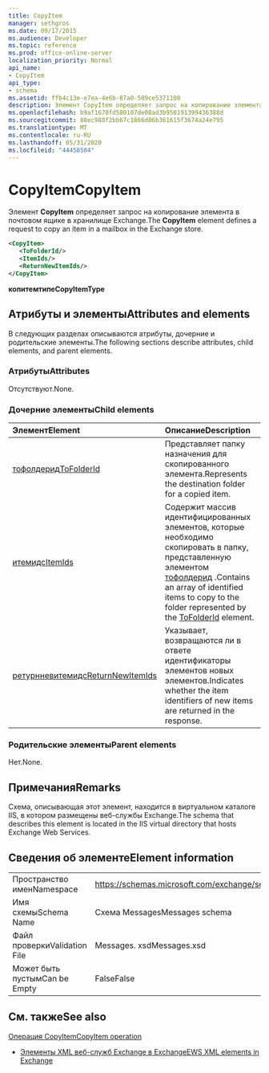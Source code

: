 ```yaml
---
title: CopyItem
manager: sethgros
ms.date: 09/17/2015
ms.audience: Developer
ms.topic: reference
ms.prod: office-online-server
localization_priority: Normal
api_name:
- CopyItem
api_type:
- schema
ms.assetid: ffb4c13e-e7ea-4e6b-87a0-509ce5371100
description: Элемент CopyItem определяет запрос на копирование элемента в почтовом ящике в хранилище Exchange.
ms.openlocfilehash: b9af1670fd580107de08ad3b950191399436388d
ms.sourcegitcommit: 88ec988f2bb67c1866d06b361615f3674a24e795
ms.translationtype: MT
ms.contentlocale: ru-RU
ms.lasthandoff: 05/31/2020
ms.locfileid: "44458504"
---
```

# <a name="copyitem"></a><span data-ttu-id="1ec7d-103">CopyItem</span><span class="sxs-lookup"><span data-stu-id="1ec7d-103">CopyItem</span></span>

<span data-ttu-id="1ec7d-104">Элемент **CopyItem** определяет запрос на копирование элемента в почтовом ящике в хранилище Exchange.</span><span class="sxs-lookup"><span data-stu-id="1ec7d-104">The **CopyItem** element defines a request to copy an item in a mailbox in the Exchange store.</span></span> 
  
```XML
<CopyItem>
   <ToFolderId/>
   <ItemIds/>
   <ReturnNewItemIds/>
</CopyItem>
```

 <span data-ttu-id="1ec7d-105">**копитемтипе**</span><span class="sxs-lookup"><span data-stu-id="1ec7d-105">**CopyItemType**</span></span>
## <a name="attributes-and-elements"></a><span data-ttu-id="1ec7d-106">Атрибуты и элементы</span><span class="sxs-lookup"><span data-stu-id="1ec7d-106">Attributes and elements</span></span>

<span data-ttu-id="1ec7d-107">В следующих разделах описываются атрибуты, дочерние и родительские элементы.</span><span class="sxs-lookup"><span data-stu-id="1ec7d-107">The following sections describe attributes, child elements, and parent elements.</span></span>
  
### <a name="attributes"></a><span data-ttu-id="1ec7d-108">Атрибуты</span><span class="sxs-lookup"><span data-stu-id="1ec7d-108">Attributes</span></span>

<span data-ttu-id="1ec7d-109">Отсутствуют.</span><span class="sxs-lookup"><span data-stu-id="1ec7d-109">None.</span></span>
  
### <a name="child-elements"></a><span data-ttu-id="1ec7d-110">Дочерние элементы</span><span class="sxs-lookup"><span data-stu-id="1ec7d-110">Child elements</span></span>

|<span data-ttu-id="1ec7d-111">**Элемент**</span><span class="sxs-lookup"><span data-stu-id="1ec7d-111">**Element**</span></span>|<span data-ttu-id="1ec7d-112">**Описание**</span><span class="sxs-lookup"><span data-stu-id="1ec7d-112">**Description**</span></span>|
|:-----|:-----|
|[<span data-ttu-id="1ec7d-113">тофолдерид</span><span class="sxs-lookup"><span data-stu-id="1ec7d-113">ToFolderId</span></span>](tofolderid.md) <br/> |<span data-ttu-id="1ec7d-114">Представляет папку назначения для скопированного элемента.</span><span class="sxs-lookup"><span data-stu-id="1ec7d-114">Represents the destination folder for a copied item.</span></span>  <br/> |
|[<span data-ttu-id="1ec7d-115">итемидс</span><span class="sxs-lookup"><span data-stu-id="1ec7d-115">ItemIds</span></span>](itemids.md) <br/> |<span data-ttu-id="1ec7d-116">Содержит массив идентифицированных элементов, которые необходимо скопировать в папку, представленную элементом [тофолдерид](tofolderid.md) .</span><span class="sxs-lookup"><span data-stu-id="1ec7d-116">Contains an array of identified items to copy to the folder represented by the [ToFolderId](tofolderid.md) element.</span></span>  <br/> |
|[<span data-ttu-id="1ec7d-117">ретурнневитемидс</span><span class="sxs-lookup"><span data-stu-id="1ec7d-117">ReturnNewItemIds</span></span>](returnnewitemids.md) <br/> |<span data-ttu-id="1ec7d-118">Указывает, возвращаются ли в ответе идентификаторы элементов новых элементов.</span><span class="sxs-lookup"><span data-stu-id="1ec7d-118">Indicates whether the item identifiers of new items are returned in the response.</span></span>  <br/> |
   
### <a name="parent-elements"></a><span data-ttu-id="1ec7d-119">Родительские элементы</span><span class="sxs-lookup"><span data-stu-id="1ec7d-119">Parent elements</span></span>

<span data-ttu-id="1ec7d-120">Нет.</span><span class="sxs-lookup"><span data-stu-id="1ec7d-120">None.</span></span>
  
## <a name="remarks"></a><span data-ttu-id="1ec7d-121">Примечания</span><span class="sxs-lookup"><span data-stu-id="1ec7d-121">Remarks</span></span>

<span data-ttu-id="1ec7d-122">Схема, описывающая этот элемент, находится в виртуальном каталоге IIS, в котором размещены веб-службы Exchange.</span><span class="sxs-lookup"><span data-stu-id="1ec7d-122">The schema that describes this element is located in the IIS virtual directory that hosts Exchange Web Services.</span></span>
  
## <a name="element-information"></a><span data-ttu-id="1ec7d-123">Сведения об элементе</span><span class="sxs-lookup"><span data-stu-id="1ec7d-123">Element information</span></span>

|||
|:-----|:-----|
|<span data-ttu-id="1ec7d-124">Пространство имен</span><span class="sxs-lookup"><span data-stu-id="1ec7d-124">Namespace</span></span>  <br/> |https://schemas.microsoft.com/exchange/services/2006/messages  <br/> |
|<span data-ttu-id="1ec7d-125">Имя схемы</span><span class="sxs-lookup"><span data-stu-id="1ec7d-125">Schema Name</span></span>  <br/> |<span data-ttu-id="1ec7d-126">Схема Messages</span><span class="sxs-lookup"><span data-stu-id="1ec7d-126">Messages schema</span></span>  <br/> |
|<span data-ttu-id="1ec7d-127">Файл проверки</span><span class="sxs-lookup"><span data-stu-id="1ec7d-127">Validation File</span></span>  <br/> |<span data-ttu-id="1ec7d-128">Messages. xsd</span><span class="sxs-lookup"><span data-stu-id="1ec7d-128">Messages.xsd</span></span>  <br/> |
|<span data-ttu-id="1ec7d-129">Может быть пустым</span><span class="sxs-lookup"><span data-stu-id="1ec7d-129">Can be Empty</span></span>  <br/> |<span data-ttu-id="1ec7d-130">False</span><span class="sxs-lookup"><span data-stu-id="1ec7d-130">False</span></span>  <br/> |
   
## <a name="see-also"></a><span data-ttu-id="1ec7d-131">См. также</span><span class="sxs-lookup"><span data-stu-id="1ec7d-131">See also</span></span>



[<span data-ttu-id="1ec7d-132">Операция CopyItem</span><span class="sxs-lookup"><span data-stu-id="1ec7d-132">CopyItem operation</span></span>](copyitem-operation.md)


- [<span data-ttu-id="1ec7d-133">Элементы XML веб-служб Exchange в Exchange</span><span class="sxs-lookup"><span data-stu-id="1ec7d-133">EWS XML elements in Exchange</span></span>](ews-xml-elements-in-exchange.md)

